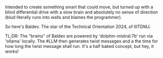 Intended to create something smart that could move, but turned up with a blind differential drive with a slow brain and absolutely no sense of direction (blud literally runs into walls and blames the programmer). 



So here's Baldev. The star of the Technical Orientation 2024, of IIITDMJ. 



TL;DR: The "brains" of Baldev are powered by 'dolphin-mistral:7b' run via 'ollama' locally. The #LLM then generates twist messages and a the time for how long the twist message shall run. It's a half baked concept, but hey, it works!
